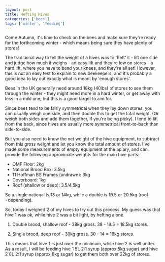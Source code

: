 ```yaml
---
layout: post
title: Hefting Hives
categories: ['bees']
tags: ['winter', 'feeding']
---
```


Come Autumn, it's time to check on the bees and make sure they're ready for the forthcoming winter - which means being sure they have plenty of stores!

The traditional way to tell the weight of a hives was to 'heft' it - lift one side and judge how much it weighs - an easy lift and they're low on stores - a hard lift, where you have to bend your knees, and they're all set!  However, this is not an easy test to explain to new beekeepers, and it's probably a good idea to lay out exactly what is meant by 'enough stores'.

Bees in the UK generally need around 18kg (40lbs) of stores to see them through the winter - they might need more in a hard winter, or get away with less in a mild one, but this is a good target to aim for.

Since bees tend to be fairly symmetrical when they lay down stores, you can usually weigh one side, and then double this to get the total weight. (Or weigh both sides and add them together, if you're being picky). I tend to lift from the back, since hives are usually more symmetrical front-to-back than side-to-side.

But you also need to know the net weight of the hive equipment, to subtract from this gross weight and let you know the total amount of stores.  I've made some measurements of empty equipment at the apiary, and can provide the following approximate weights for the main hive parts:

* OMF Floor: 2kg
* National Brood Box: 3.5kg
* 11 Hoffman BS Frames (undrawn): 3kg
* Coverboard: 1kg
* Roof (shallow or deep): 3.5/4.5kg

So a single national is 13 or 14kg, while a double is 19.5 or 20.5kg (roof-=depending).

So, today I weighed 2 of my hives to try out this process. My guess was that hive 1 was ok, while hive 2 was a bit light, by hefting alone.

1. Double brood, shallow roof - 38kg gross. 38 - 19.5 = 18.5kg stores.

2. Single brood, deep roof - 30kg gross. 30 - 14 = 16kg stores.

This means that hive 1 is just over the minimum, while hive 2 is well under. As a result, I will be feeding hive 1 5L 2:1 syrup (approx 5kg sugar) and hive 2 8L 2:1 syrup (approx 8kg sugar) to get them both over 22kg of stores.
